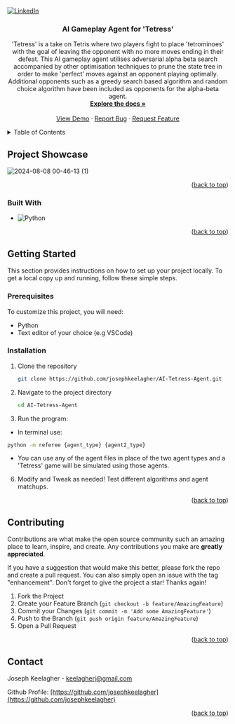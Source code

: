 <a id="readme-top"></a>
[![LinkedIn][linkedin-shield]][linkedin-url]

<h3 align="center">AI Gameplay Agent for 'Tetress'</h3>

  <p align="center">
    'Tetress' is a take on Tetris where two players fight to place 'tetrominoes' with the goal of leaving the opponent with no more moves ending in their defeat. This AI gameplay agent utilises adversarial alpha beta search accompanied by other optimisation techniques to prune the state tree in order to make 'perfect' moves against an opponent playing optimally. Additional opponents such as a greedy search based algorithm and random choice algorithm have been included as opponents for the alpha-beta agent.
    <br />
    <a href="https://github.com/josephkeelagher/AI-Tetress-Agent"><strong>Explore the docs »</strong></a>
    <br />
    <br />
    <a href="https://github.com/josephkeelagher/AI-Tetress-Agent">View Demo</a>
    ·
    <a href="https://github.com/josephkeelagher/AI-Tetress-Agent/issues/new?labels=bug&template=bug-report---.md">Report Bug</a>
    ·
    <a href="https://github.com/josephkeelagher/AI-Tetress-Agent/issues/new?labels=enhancement&template=feature-request---.md">Request Feature</a>
  </p>
</div>

<!-- TABLE OF CONTENTS -->
<details>
  <summary>Table of Contents</summary>
  <ol>
    <li>
      <a href="#about-the-project">About The Project</a>
      <ul>
        <li><a href="#built-with">Built With</a></li>
      </ul>
    </li>
    <li>
      <a href="#getting-started">Getting Started</a>
      <ul>
        <li><a href="#prerequisites">Prerequisites</a></li>
        <li><a href="#installation">Installation</a></li>
      </ul>
    </li>
    <li><a href="#contact">Contact</a></li>
  </ol>
</details>

<!-- ABOUT THE PROJECT -->

## Project Showcase
![2024-08-08 00-46-13 (1)](https://github.com/user-attachments/assets/f568b1f6-b3f7-4358-8b1b-c6449140de71)

<p align="right">(<a href="#readme-top">back to top</a>)</p>

### Built With

- ![Python](https://img.shields.io/badge/python-3670A0?style=for-the-badge&logo=python&logoColor=ffdd54)

<p align="right">(<a href="#readme-top">back to top</a>)</p>

<!-- GETTING STARTED -->

## Getting Started

This section provides instructions on how to set up your project locally.
To get a local copy up and running, follow these simple steps.

### Prerequisites

To customize this project, you will need:

- Python
- Text editor of your choice (e.g VSCode)

### Installation

1. Clone the repository

   ```sh
   git clone https://github.com/josephkeelagher/AI-Tetress-Agent.git
   ```

2. Navigate to the project directory

   ```sh
   cd AI-Tetress-Agent
   ```

3. Run the program:

- In terminal use:

```sh
python -m referee {agent_type} {agent2_type}
```

- You can use any of the agent files in place of the two agent types and a 'Tetress' game will be simulated using those agents.

6. Modify and Tweak as needed! Test different algorithms and agent matchups.

<p align="right">(<a href="#readme-top">back to top</a>)</p>

<!-- CONTRIBUTING -->

## Contributing

Contributions are what make the open source community such an amazing place to learn, inspire, and create. Any contributions you make are **greatly appreciated**.

If you have a suggestion that would make this better, please fork the repo and create a pull request. You can also simply open an issue with the tag "enhancement".
Don't forget to give the project a star! Thanks again!

1. Fork the Project
2. Create your Feature Branch (`git checkout -b feature/AmazingFeature`)
3. Commit your Changes (`git commit -m 'Add some AmazingFeature'`)
4. Push to the Branch (`git push origin feature/AmazingFeature`)
5. Open a Pull Request

<p align="right">(<a href="#readme-top">back to top</a>)</p>

<!-- CONTACT -->

## Contact

Joseph Keelagher - keelagherj@gmail.com

Github Profile: [https://github.com/josephkeelagher](https://github.com/josephkeelagher)

<p align="right">(<a href="#readme-top">back to top</a>)</p>

<!-- MARKDOWN LINKS & IMAGES -->
<!-- https://www.markdownguide.org/basic-syntax/#reference-style-links -->

[contributors-shield]: https://img.shields.io/github/contributors/github_username/repo_name.svg?style=for-the-badge
[contributors-url]: https://github.com/josephkeelagher/Portfolio-Website/graphs/contributors
[forks-shield]: https://img.shields.io/github/forks/github_username/repo_name.svg?style=for-the-badge
[forks-url]: https://github.com/josephkeelagher/Portfolio-Website/network/members
[stars-shield]: https://img.shields.io/github/stars/github_username/repo_name.svg?style=for-the-badge
[stars-url]: https://github.com/josephkeelagher/Portfolio-Website/stargazers
[issues-shield]: https://img.shields.io/github/issues/github_username/repo_name.svg?style=for-the-badge
[issues-url]: https://github.com/josephkeelagher/Portfolio-Website/issues
[license-shield]: https://img.shields.io/github/license/github_username/repo_name.svg?style=for-the-badge
[license-url]: https://github.com/josephkeelagher/Portfolio-Website/blob/master/LICENSE.txt
[linkedin-shield]: https://img.shields.io/badge/-LinkedIn-black.svg?style=for-the-badge&logo=linkedin&colorB=555
[linkedin-url]: https://linkedin.com/in/josephkeelagher
